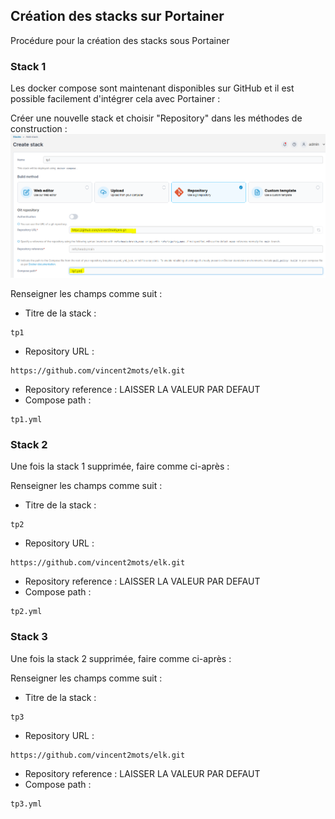 ## Création des stacks sur Portainer

Procédure pour la création des stacks sous Portainer

### Stack 1
Les docker compose sont maintenant disponibles sur GitHub et il est possible facilement d'intégrer cela avec Portainer :

Créer une nouvelle stack et choisir "Repository" dans les méthodes de construction :
![](https://raw.githubusercontent.com/vincent2mots/elk/main/Portainer/images/tp1.PNG)

Renseigner les champs comme suit :
- Titre de la stack :
``` 
tp1
``` 
- Repository URL : 
``` 
https://github.com/vincent2mots/elk.git 
```
- Repository reference : LAISSER LA VALEUR PAR DEFAUT
- Compose path : 
``` 
tp1.yml
``` 

### Stack 2
Une fois la stack 1 supprimée, faire comme ci-après :

Renseigner les champs comme suit :
- Titre de la stack :
``` 
tp2
``` 
- Repository URL : 
``` 
https://github.com/vincent2mots/elk.git 
```
- Repository reference : LAISSER LA VALEUR PAR DEFAUT
- Compose path : 
``` 
tp2.yml
``` 

### Stack 3
Une fois la stack 2 supprimée, faire comme ci-après :

Renseigner les champs comme suit :
- Titre de la stack :
``` 
tp3
``` 
- Repository URL : 
``` 
https://github.com/vincent2mots/elk.git 
```
- Repository reference : LAISSER LA VALEUR PAR DEFAUT
- Compose path : 
``` 
tp3.yml
``` 